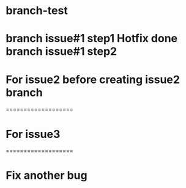 # branch-test
branch issue#1 step1
Hotfix done
branch issue#1 step2
===================
# For issue2 before creating issue2 branch
===================
# For issue3
===================
# Fix another bug



